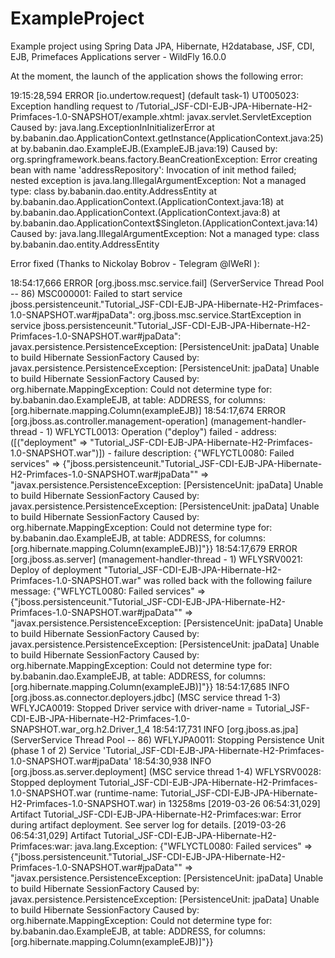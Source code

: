 # ExampleProject
Example project using Spring Data JPA, Hibernate, H2database, JSF, CDI, EJB, Primefaces
Applications server - WildFly 16.0.0

At the moment, the launch of the application shows the following error:

19:15:28,594 ERROR [io.undertow.request] (default task-1) UT005023: Exception handling request to /Tutorial_JSF-CDI-EJB-JPA-Hibernate-H2-Primfaces-1.0-SNAPSHOT/example.xhtml: javax.servlet.ServletException
Caused by: java.lang.ExceptionInInitializerError
	at by.babanin.dao.ApplicationContext.getInstance(ApplicationContext.java:25)
	at by.babanin.dao.ExampleEJB.<init>(ExampleEJB.java:19)
Caused by: org.springframework.beans.factory.BeanCreationException: Error creating bean with name 'addressRepository': Invocation of init method failed; nested exception is java.lang.IllegalArgumentException: Not a managed type: class by.babanin.dao.entity.AddressEntity
	at by.babanin.dao.ApplicationContext.<init>(ApplicationContext.java:18)
	at by.babanin.dao.ApplicationContext.<init>(ApplicationContext.java:8)
	at by.babanin.dao.ApplicationContext$Singleton.<clinit>(ApplicationContext.java:14)
Caused by: java.lang.IllegalArgumentException: Not a managed type: class by.babanin.dao.entity.AddressEntity

Error fixed (Thanks to Nickolay Bobrov - Telegram @lWeRl ): 

18:54:17,666 ERROR [org.jboss.msc.service.fail] (ServerService Thread Pool -- 86) MSC000001: Failed to start service jboss.persistenceunit."Tutorial_JSF-CDI-EJB-JPA-Hibernate-H2-Primfaces-1.0-SNAPSHOT.war#jpaData": org.jboss.msc.service.StartException in service jboss.persistenceunit."Tutorial_JSF-CDI-EJB-JPA-Hibernate-H2-Primfaces-1.0-SNAPSHOT.war#jpaData": javax.persistence.PersistenceException: [PersistenceUnit: jpaData] Unable to build Hibernate SessionFactory
Caused by: javax.persistence.PersistenceException: [PersistenceUnit: jpaData] Unable to build Hibernate SessionFactory
Caused by: org.hibernate.MappingException: Could not determine type for: by.babanin.dao.ExampleEJB, at table: ADDRESS, for columns: [org.hibernate.mapping.Column(exampleEJB)]
18:54:17,674 ERROR [org.jboss.as.controller.management-operation] (management-handler-thread - 1) WFLYCTL0013: Operation ("deploy") failed - address: ([("deployment" => "Tutorial_JSF-CDI-EJB-JPA-Hibernate-H2-Primfaces-1.0-SNAPSHOT.war")]) - failure description: {"WFLYCTL0080: Failed services" => {"jboss.persistenceunit.\"Tutorial_JSF-CDI-EJB-JPA-Hibernate-H2-Primfaces-1.0-SNAPSHOT.war#jpaData\"" => "javax.persistence.PersistenceException: [PersistenceUnit: jpaData] Unable to build Hibernate SessionFactory
    Caused by: javax.persistence.PersistenceException: [PersistenceUnit: jpaData] Unable to build Hibernate SessionFactory
    Caused by: org.hibernate.MappingException: Could not determine type for: by.babanin.dao.ExampleEJB, at table: ADDRESS, for columns: [org.hibernate.mapping.Column(exampleEJB)]"}}
18:54:17,679 ERROR [org.jboss.as.server] (management-handler-thread - 1) WFLYSRV0021: Deploy of deployment "Tutorial_JSF-CDI-EJB-JPA-Hibernate-H2-Primfaces-1.0-SNAPSHOT.war" was rolled back with the following failure message: 
{"WFLYCTL0080: Failed services" => {"jboss.persistenceunit.\"Tutorial_JSF-CDI-EJB-JPA-Hibernate-H2-Primfaces-1.0-SNAPSHOT.war#jpaData\"" => "javax.persistence.PersistenceException: [PersistenceUnit: jpaData] Unable to build Hibernate SessionFactory
    Caused by: javax.persistence.PersistenceException: [PersistenceUnit: jpaData] Unable to build Hibernate SessionFactory
    Caused by: org.hibernate.MappingException: Could not determine type for: by.babanin.dao.ExampleEJB, at table: ADDRESS, for columns: [org.hibernate.mapping.Column(exampleEJB)]"}}
18:54:17,685 INFO  [org.jboss.as.connector.deployers.jdbc] (MSC service thread 1-3) WFLYJCA0019: Stopped Driver service with driver-name = Tutorial_JSF-CDI-EJB-JPA-Hibernate-H2-Primfaces-1.0-SNAPSHOT.war_org.h2.Driver_1_4
18:54:17,731 INFO  [org.jboss.as.jpa] (ServerService Thread Pool -- 86) WFLYJPA0011: Stopping Persistence Unit (phase 1 of 2) Service 'Tutorial_JSF-CDI-EJB-JPA-Hibernate-H2-Primfaces-1.0-SNAPSHOT.war#jpaData'
18:54:30,938 INFO  [org.jboss.as.server.deployment] (MSC service thread 1-4) WFLYSRV0028: Stopped deployment Tutorial_JSF-CDI-EJB-JPA-Hibernate-H2-Primfaces-1.0-SNAPSHOT.war (runtime-name: Tutorial_JSF-CDI-EJB-JPA-Hibernate-H2-Primfaces-1.0-SNAPSHOT.war) in 13258ms
[2019-03-26 06:54:31,029] Artifact Tutorial_JSF-CDI-EJB-JPA-Hibernate-H2-Primfaces:war: Error during artifact deployment. See server log for details.
[2019-03-26 06:54:31,029] Artifact Tutorial_JSF-CDI-EJB-JPA-Hibernate-H2-Primfaces:war: java.lang.Exception: {"WFLYCTL0080: Failed services" => {"jboss.persistenceunit.\"Tutorial_JSF-CDI-EJB-JPA-Hibernate-H2-Primfaces-1.0-SNAPSHOT.war#jpaData\"" => "javax.persistence.PersistenceException: [PersistenceUnit: jpaData] Unable to build Hibernate SessionFactory
    Caused by: javax.persistence.PersistenceException: [PersistenceUnit: jpaData] Unable to build Hibernate SessionFactory
    Caused by: org.hibernate.MappingException: Could not determine type for: by.babanin.dao.ExampleEJB, at table: ADDRESS, for columns: [org.hibernate.mapping.Column(exampleEJB)]"}}
